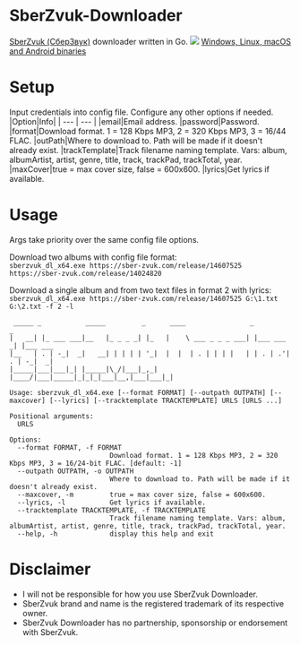 # SberZvuk-Downloader
[SberZvuk (СберЗвук)](https://dereferer.me/?https://sber-zvuk.com/) downloader written in Go.
![](https://i.imgur.com/wx90jGV.png)
[Windows, Linux, macOS and Android binaries](https://github.com/Sorrow446/SberZvuk-Downloader/releases)

# Setup
Input credentials into config file.
Configure any other options if needed.
|Option|Info|
| --- | --- |
|email|Email address.
|password|Password.
|format|Download format. 1 = 128 Kbps MP3, 2 = 320 Kbps MP3, 3 = 16/44 FLAC.
|outPath|Where to download to. Path will be made if it doesn't already exist.
|trackTemplate|Track filename naming template. Vars: album, albumArtist, artist, genre, title, track, trackPad, trackTotal, year.
|maxCover|true = max cover size, false = 600x600.
|lyrics|Get lyrics if available.

# Usage
Args take priority over the same config file options.

Download two albums with config file format:   
`sberzvuk_dl_x64.exe https://sber-zvuk.com/release/14607525 https://sber-zvuk.com/release/14024820`

Download a single album and from two text files in format 2 with lyrics:   
`sberzvuk_dl_x64.exe https://sber-zvuk.com/release/14607525 G:\1.txt G:\2.txt -f 2 -l`

```
 _____ _           _____         _      ____                _           _
|   __| |_ ___ ___|__   |_ _ _ _| |_   |    \ ___ _ _ _ ___| |___ ___ _| |___ ___
|__   | . | -_|  _|   __| | | | | '_|  |  |  | . | | | |   | | . | .'| . | -_|  _|
|_____|___|___|_| |_____|\_/|___|_,_|  |____/|___|_____|_|_|_|___|__,|___|___|_|

Usage: sberzvuk_dl_x64.exe [--format FORMAT] [--outpath OUTPATH] [--maxcover] [--lyrics] [--tracktemplate TRACKTEMPLATE] URLS [URLS ...]

Positional arguments:
  URLS

Options:
  --format FORMAT, -f FORMAT
                         Download format. 1 = 128 Kbps MP3, 2 = 320 Kbps MP3, 3 = 16/24-bit FLAC. [default: -1]
  --outpath OUTPATH, -o OUTPATH
                         Where to download to. Path will be made if it doesn't already exist.
  --maxcover, -m         true = max cover size, false = 600x600.
  --lyrics, -l           Get lyrics if available.
  --tracktemplate TRACKTEMPLATE, -f TRACKTEMPLATE
                         Track filename naming template. Vars: album, albumArtist, artist, genre, title, track, trackPad, trackTotal, year.
  --help, -h             display this help and exit
```
 
# Disclaimer
- I will not be responsible for how you use SberZvuk Downloader.    
- SberZvuk brand and name is the registered trademark of its respective owner.    
- SberZvuk Downloader has no partnership, sponsorship or endorsement with SberZvuk.
